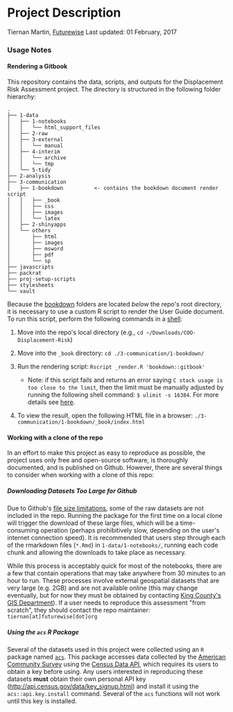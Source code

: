 Project Description
================
Tiernan Martin, [Futurewise](http://www.futurewisewa.org/)
Last updated: 01 February, 2017

### Usage Notes

#### Rendering a Gitbook

This repository contains the data, scripts, and outputs for the Displacement Risk Assessment project. The directory is structured in the following folder hierarchy:

    .
    ├── 1-data
    │   ├── 1-notebooks
    │   │   └── html_support_files
    │   ├── 2-raw
    │   ├── 3-external
    │   │   └── manual
    │   ├── 4-interim
    │   │   └── archive
    │   │   └── tmp
    │   └── 5-tidy
    ├── 2-analysis
    ├── 3-communication
    │   ├── 1-bookdown          <- contains the bookdown document render script
    │   │   ├── _book 
    │   │   ├── css
    │   │   ├── images
    │   │   └── latex
    │   ├── 2-shinyapps
    │   └── others
    │       ├── html
    │       ├── images
    │       ├── msword
    │       ├── pdf
    │       └── sp
    ├── javascripts
    ├── packrat
    ├── proj-setup-scripts
    ├── stylesheets
    └── vault

Because the [bookdown](https://bookdown.org/) folders are located *below* the repo's root directory, it is necessary to use a custom R script to render the User Guide document. To run this script, perform the following commands in a [shell](https://en.wikipedia.org/wiki/Shell_(computing)):

1.  Move into the repo's local directory (e.g., `cd ~/Downloads/COO-Displacement-Risk`)
2.  Move into the `_book` directory: `cd ./3-communication/1-bookdown/`
3.  Run the rendering script: `Rscript _render.R 'bookdown::gitbook'`
    -   Note: if this script fails and returns an error saying `C stack usage is too close to the limit`, then the limit must be manually adjusted by running the following shell command: `$ ulimit -s 16384`. For more details see [here](http://stackoverflow.com/questions/14719349/error-c-stack-usage-is-too-close-to-the-limit).

4.  To view the result, open the following HTML file in a browser: `./3-communication/1-bookdown/_book/index.html`

#### Working with a clone of the repo

In an effort to make this project as easy to reproduce as possible, the project uses only free and open-source software, is thoroughly documented, and is published on Github. However, there are several things to consider when working with a clone of this repo:

##### Downloading Datasets Too Large for Github

Due to Github's [file size limitations](https://help.github.com/categories/managing-large-files/), some of the raw datasets are not included in the repo. Running the package for the first time on a local clone will trigger the download of these large files, which will be a time-consuming operation (perhaps prohibitively slow, depending on the user's internet connection speed). It is recommended that users step through each of the rmarkdown files (`*.Rmd`) in `1-data/1-notebooks/`, running each code chunk and allowing the downloads to take place as necessary.

While this process is acceptably quick for most of the notebooks, there are a few that contain operations that may take anywhere from 30 minutes to an hour to run. These processes involve external geospatial datasets that are very large (e.g. 2GB) and are not available online (this may change eventually, but for now they must be obtained by contacting [King County's GIS Department](http://www.kingcounty.gov/services/gis.aspx)). If a user needs to reproduce this assessment "from scratch", they should contact the repo maintainer: `tiernan[at]futurewise[dot]org`

##### Using the `acs` R Package

Several of the datasets used in this project were collected using an `R` package named [`acs`](https://cran.r-project.org/web/packages/acs/acs.pdf). This package accesses data collected by the [American Community Survey](https://www.census.gov/programs-surveys/acs/) using the [Census Data API](http://www.census.gov/data/developers/data-sets.html), which requires its users to obtain a key before using. Any users interested in reproducing these datasets **must** obtain their own personal API key (<http://api.census.gov/data/key_signup.html>) and install it using the `acs::api.key.install` command. Several of the `acs` functions will not work until this key is installed.
